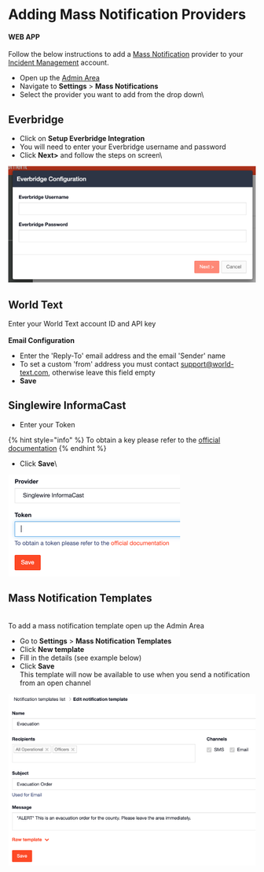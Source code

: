 # Adding Mass Notification Providers

#### WEB APP

Follow the below instructions to add a [Mass Notification](./) provider to your [Incident Management](../getting-started.md) account. 

* Open up the [Admin Area](../admin-area/)
* Navigate to **Settings** > **Mass Notifications**
* Select the provider you want to add from the drop down\


## Everbridge 

* Click on **Setup Everbridge Integration**
* You will need to enter your Everbridge username and password
* Click **Next>** and follow the steps on screen\


![](<../../.gitbook/assets/everbridge integration.png>)

## World Text

Enter your World Text account ID and API key\
\
**Email Configuration**

* Enter the 'Reply-To' email address and the email 'Sender' name
* To set a custom 'from' address you must contact [support@world-text.com](mailto:support@world-text.com), otherwise leave this field empty
* **Save**

## Singlewire InformaCast

* Enter your Token

{% hint style="info" %}
To obtain a key please refer to the [official documentation](http://api-docs.icmobile.singlewire.com/#create-a-permanent-token)
{% endhint %}

* Click **Save**\


![](<../../.gitbook/assets/singlewire informacast.png>)

## Mass Notification Templates

\
To add a mass notification template open up the Admin Area

* Go to **Settings** > **Mass Notification Templates**
* Click **New template**
* Fill in the details (see example below)
* Click **Save**\
  This template will now be available to use when you send a notification from an open channel

![](<../../.gitbook/assets/mass notifications template.png>)
